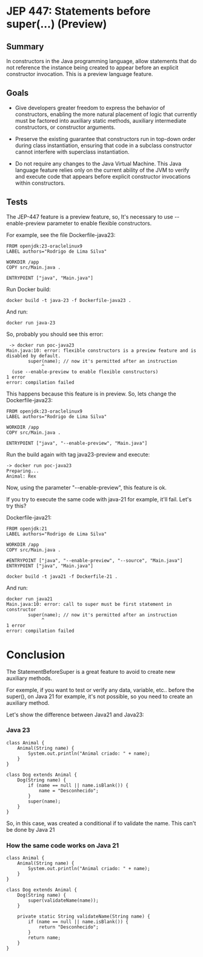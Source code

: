 # JEP 447: Statements before super(...) (Preview)

## Summary

In constructors in the Java programming language, allow statements that do not reference the instance being created to appear before an explicit constructor invocation. This is a preview language feature.

## Goals
* Give developers greater freedom to express the behavior of constructors, enabling the more natural placement of logic that currently must be factored into auxiliary static methods, auxiliary intermediate constructors, or constructor arguments.

* Preserve the existing guarantee that constructors run in top-down order during class instantiation, ensuring that code in a subclass constructor cannot interfere with superclass instantiation.

* Do not require any changes to the Java Virtual Machine. This Java language feature relies only on the current ability of the JVM to verify and execute code that appears before explicit constructor invocations within constructors.

## Tests

The JEP-447 feature is a preview feature, so, It's necessary to use 
--enable-preview parameter to enable flexible constructors.

For example, see the file Dockerfile-java23:

```
FROM openjdk:23-oraclelinux9
LABEL authors="Rodrigo de Lima Silva"

WORKDIR /app
COPY src/Main.java .

ENTRYPOINT ["java", "Main.java"]
```

Run Docker build:

```
docker build -t java-23 -f Dockerfile-java23 .
```

And run:

```
docker run java-23
```

So, probably you should see this error:

```
 -> docker run poc-java23                   
Main.java:10: error: flexible constructors is a preview feature and is disabled by default.
        super(name); // now it's permitted after an instruction
             ^
  (use --enable-preview to enable flexible constructors)
1 error
error: compilation failed
```

This happens because this feature is in preview. So, lets change the Dockerfile-java23:

```
FROM openjdk:23-oraclelinux9
LABEL authors="Rodrigo de Lima Silva"

WORKDIR /app
COPY src/Main.java .

ENTRYPOINT ["java", "--enable-preview", "Main.java"]
```

Run the build again with tag java23-preview and execute:

```
-> docker run poc-java23                                
Preparing...
Animal: Rex
```

Now, using the parameter "--enable-preview", this feature is ok.

If you try to execute the same code with java-21 for example, it'll fail. Let's try this?

Dockerfile-java21:

```
FROM openjdk:21
LABEL authors="Rodrigo de Lima Silva"

WORKDIR /app
COPY src/Main.java .

#ENTRYPOINT ["java", "--enable-preview", "--source", "Main.java"]
ENTRYPOINT ["java", "Main.java"]
```

```
docker build -t java21 -f Dockerfile-21 .
```

And run:

```
docker run java21
Main.java:10: error: call to super must be first statement in constructor
        super(name); // now it's permitted after an instruction
             ^
1 error
error: compilation failed
```

# Conclusion

The StatementBeforeSuper is a great feature to avoid to create new auxiliary methods.

For exemple, if you want to test or verify any data, variable, etc.. before the super(),
on Java 21 for example, it's not possible, so you need to create an auxiliary method.

Let's show the difference between Java21 and Java23:

### Java 23

```
class Animal {
    Animal(String name) {
        System.out.println("Animal criado: " + name);
    }
}

class Dog extends Animal {
    Dog(String name) {
        if (name == null || name.isBlank()) {
            name = "Desconhecido"; 
        }
        super(name); 
    }
}

```
So, in this case, was created a conditional if to validate the name. This can't be done by Java 21

### How the same code works on Java 21

```
class Animal {
    Animal(String name) {
        System.out.println("Animal criado: " + name);
    }
}

class Dog extends Animal {
    Dog(String name) {
        super(validateName(name)); 
    }

    private static String validateName(String name) {
        if (name == null || name.isBlank()) {
            return "Desconhecido";
        }
        return name;
    }
}
```





